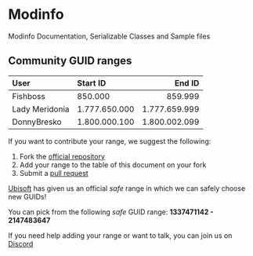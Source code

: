 # Modinfo
 Modinfo Documentation, Serializable Classes and Sample files

## Community GUID ranges

| User           | Start ID      |        End ID |
| :------------- | :------------ | ------------: |
| Fishboss       | 850.000       |       859.999 |
| Lady Meridonia | 1.777.650.000 | 1.777.659.999 |
| DonnyBresko    | 1.800.000.100 | 1.800.002.099 |

If you want to contribute your range, we suggest the following:

1. Fork the [official repository](https://github.com/taubenangriff/Modinfo/fork)
2. Add your range to the table of this document on your fork
3. Submit a [pull request](https://github.com/taubenangriff/Modinfo/pulls)

[Ubisoft](https://anno-union.com/en/new-anno-union-history-edition-update-anno-afternoon/) has given us an official *safe* range in which we can safely choose new GUIDs! 

You can pick from the following *safe* GUID range: **1337471142 - 2147483647**

If you need help adding your range or want to talk, you can join us on [Discord](https://discord.gg/KEVaVby)

